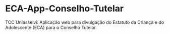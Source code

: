 # ECA-App-Conselho-Tutelar
TCC Uniasselvi: Aplicação web para divulgação do Estatuto da Criança e do Adolescente (ECA) para o Conselho Tutelar.
